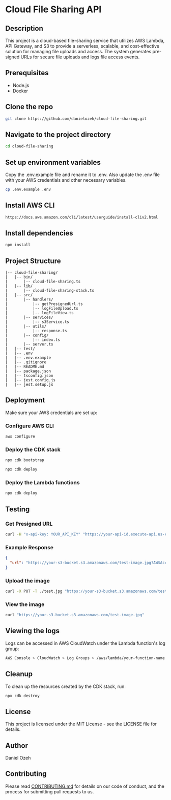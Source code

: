 # Cloud File Sharing API
## Description

This project is a cloud-based file-sharing service that utilizes AWS Lambda, API Gateway, and S3 to provide a serverless, scalable, and cost-effective solution for managing file uploads and access. The system generates pre-signed URLs for secure file uploads and logs file access events.

## Prerequisites

- Node.js
- Docker

## Clone the repo

```bash
git clone https://github.com/danielozeh/cloud-file-sharing.git
```

## Navigate to the project directory

```bash
cd cloud-file-sharing
```

## Set up environment variables

Copy the .env.example file and rename it to .env.
Also update the .env file with your AWS credentials and other necessary variables.
```bash
cp .env.example .env
```

## Install AWS CLI

```bash
https://docs.aws.amazon.com/cli/latest/userguide/install-cliv2.html
```

## Install dependencies

```bash
npm install
```

## Project Structure

```
|-- cloud-file-sharing/
|   |-- bin/
|       |-- cloud-file-sharing.ts
|   |-- lib/
|       |-- cloud-file-sharing-stack.ts
|   |-- src/
|       |-- handlers/
|           |-- getPresignedUrl.ts
|           |-- logFileUpload.ts
|           |-- logFileView.ts
|       |-- services/
|           |-- s3Service.ts
|       |-- utils/
|           |-- response.ts
|       |-- config/
|           |-- index.ts
|       |-- server.ts
|   |-- test/
|   |-- .env
|   |-- .env.example
|   |-- .gitignore
|   |-- README.md
|   |-- package.json
|   |-- tsconfig.json
|   |-- jest.config.js
|   |-- jest.setup.js
```

## Deployment
Make sure your AWS credentials are set up:

### Configure AWS CLI

```bash
aws configure
```

### Deploy the CDK stack

```bash
npx cdk bootstrap
```

```bash
npx cdk deploy
```


### Deploy the Lambda functions

```bash
npx cdk deploy
```

## Testing

### Get Presigned URL

```bash
curl -H "x-api-key: YOUR_API_KEY" "https://your-api-id.execute-api.us-east-1.amazonaws.com/dev/get-url?fileName=test-image.jpg"
```
### Example Response

```json
{
  "url": "https://your-s3-bucket.s3.amazonaws.com/test-image.jpg?AWSAccessKeyId=..."
}
```

### Upload the image

```bash
curl -X PUT -T ./test.jpg "https://your-s3-bucket.s3.amazonaws.com/test-image.jpg?AWSAccessKeyId=..."
```

### View the image

```bash
curl "https://your-s3-bucket.s3.amazonaws.com/test-image.jpg"
```

## Viewing the logs
Logs can be accessed in AWS CloudWatch under the Lambda function's log group:

```bash
AWS Console > CloudWatch > Log Groups > /aws/lambda/your-function-name
```

## Cleanup

To clean up the resources created by the CDK stack, run:

```bash
npx cdk destroy
```


## License

This project is licensed under the MIT License - see the LICENSE file for details.


## Author

Daniel Ozeh

## Contributing

Please read [CONTRIBUTING.md](CONTRIBUTING.md) for details on our code of conduct, and the process for submitting pull requests to us.

